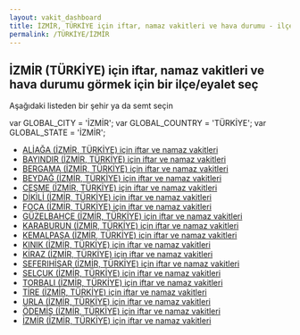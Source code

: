 ```yaml
---
layout: vakit_dashboard
title: İZMİR, TÜRKİYE için iftar, namaz vakitleri ve hava durumu - ilçe/eyalet seç
permalink: /TÜRKİYE/İZMİR
---
```


## İZMİR (TÜRKİYE) için iftar, namaz vakitleri ve hava durumu  görmek için bir ilçe/eyalet seç

Aşağıdaki listeden bir şehir ya da semt seçin



  var GLOBAL_CITY = 'İZMİR';
  var GLOBAL_COUNTRY = 'TÜRKİYE';
  var GLOBAL_STATE = 'İZMİR';
* [ALİAĞA (İZMİR, TÜRKİYE) için iftar ve namaz vakitleri](/TÜRKİYE/İZMİR/ALİAĞA)
* [BAYINDIR (İZMİR, TÜRKİYE) için iftar ve namaz vakitleri](/TÜRKİYE/İZMİR/BAYINDIR)
* [BERGAMA (İZMİR, TÜRKİYE) için iftar ve namaz vakitleri](/TÜRKİYE/İZMİR/BERGAMA)
* [BEYDAĞ (İZMİR, TÜRKİYE) için iftar ve namaz vakitleri](/TÜRKİYE/İZMİR/BEYDAĞ)
* [CEŞME (İZMİR, TÜRKİYE) için iftar ve namaz vakitleri](/TÜRKİYE/İZMİR/CEŞME)
* [DİKİLİ (İZMİR, TÜRKİYE) için iftar ve namaz vakitleri](/TÜRKİYE/İZMİR/DİKİLİ)
* [FOÇA (İZMİR, TÜRKİYE) için iftar ve namaz vakitleri](/TÜRKİYE/İZMİR/FOÇA)
* [GÜZELBAHÇE (İZMİR, TÜRKİYE) için iftar ve namaz vakitleri](/TÜRKİYE/İZMİR/GÜZELBAHÇE)
* [KARABURUN (İZMİR, TÜRKİYE) için iftar ve namaz vakitleri](/TÜRKİYE/İZMİR/KARABURUN)
* [KEMALPAŞA (İZMİR, TÜRKİYE) için iftar ve namaz vakitleri](/TÜRKİYE/İZMİR/KEMALPAŞA)
* [KINIK (İZMİR, TÜRKİYE) için iftar ve namaz vakitleri](/TÜRKİYE/İZMİR/KINIK)
* [KİRAZ (İZMİR, TÜRKİYE) için iftar ve namaz vakitleri](/TÜRKİYE/İZMİR/KİRAZ)
* [SEFERIHİSAR (İZMİR, TÜRKİYE) için iftar ve namaz vakitleri](/TÜRKİYE/İZMİR/SEFERIHİSAR)
* [SELÇUK (İZMİR, TÜRKİYE) için iftar ve namaz vakitleri](/TÜRKİYE/İZMİR/SELÇUK)
* [TORBALI (İZMİR, TÜRKİYE) için iftar ve namaz vakitleri](/TÜRKİYE/İZMİR/TORBALI)
* [TİRE (İZMİR, TÜRKİYE) için iftar ve namaz vakitleri](/TÜRKİYE/İZMİR/TİRE)
* [URLA (İZMİR, TÜRKİYE) için iftar ve namaz vakitleri](/TÜRKİYE/İZMİR/URLA)
* [ÖDEMİŞ (İZMİR, TÜRKİYE) için iftar ve namaz vakitleri](/TÜRKİYE/İZMİR/ÖDEMİŞ)
* [İZMİR (İZMİR, TÜRKİYE) için iftar ve namaz vakitleri](/TÜRKİYE/İZMİR/İZMİR)
</script>
<script type="text/javascript">